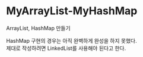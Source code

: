 # MyArrayList-MyHashMap
ArrayList, HashMap 만들기

HashMap 구현의 경우는 아직 완벽하게 완성을 하지 못했다.<br>
제대로 작성하려면 LinkedList를 사용해야 된다고 한다.
